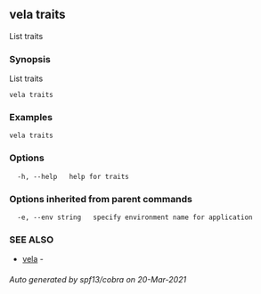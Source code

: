 ## vela traits

List traits

### Synopsis

List traits

```
vela traits
```

### Examples

```
vela traits
```

### Options

```
  -h, --help   help for traits
```

### Options inherited from parent commands

```
  -e, --env string   specify environment name for application
```

### SEE ALSO

* [vela](vela.md)	 - 

###### Auto generated by spf13/cobra on 20-Mar-2021
